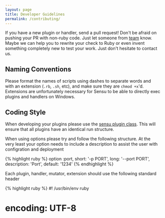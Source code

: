 ```yaml
---
layout: page
title: Developer Guidelines
permalink: /contributing/
---
```



If you have a new plugin or handler, send a pull request! Don't be afraid on pushing your PR with non-ruby code. Just let someone from [team](https://github.com/sensu?tab=members) know. Maybe we can help you to rewrite your check to Ruby or even invent something completely new to test your work. Just don't hesitate to contact us.

## Naming Conventions

Please format the names of scripts using dashes to separate words and with an
extension (`.rb`, `.sh`, etc), and make sure they are `chmod +x`'d.
Extensions are unfortunately necessary for Sensu to be able to directly
exec plugins and handlers on Windows.

## Coding Style

When developing your plugins please use the [sensu plugin class](https://github.com/sensu/sensu-plugin).  This will ensure that all plugins have an identical run structure.

When using options please try and follow the following structure.  At the very least your option needs to include a description to assist the user with configration and deployment

{% highlight ruby %}
option :port,
short: '-p PORT',
long: '--port PORT',
description: 'Port',
default: '1234'
{% endhighlight %}

Each plugin, handler, mutator, extension should use the following standard header

{% highlight ruby %}
#! /usr/bin/env ruby
#  encoding: UTF-8
#   <script name>
#
# DESCRIPTION:
#
# OUTPUT:
#   plain text, metric data, etc
#
# PLATFORMS:
#   Linux, Windows, BSD, Solaris, etc
#
# DEPENDENCIES:
#   gem: sensu-plugin
#   gem: <?>
#
# USAGE:
#
# NOTES:
#
# LICENSE:
#   <your name>  <your email>
#   Released under the same terms as Sensu (the MIT license); see LICENSE
#   for details.
#
{% endhighlight %}

## Documentation

All documentation will be handled by [RDoc](https://github.com/rdoc/rdoc) and we are using the default rdoc markup at this time. A brief introduction RDoc markup can be found [here](http://docs.seattlerb.org/rdoc/RDoc/Markup.html). All scripts should have as much documentation coverage as possible, ideally 100%.  You can test your coverage by installing RDoc locally and running

{% highlight bash %}
rdoc -C <filename>
{% endhighlight %}

The output will tell you how much coverage you have without spending the time building the docs.  

Documentation can always be made better, if you would like to contribute to it, have at it and submit a PR.

## Dependency Managment

Dependencies (ruby gems, packages, etc) and other requirements should
be declared in the header of the plugin/handler file.  Try to use the standard library or the same dependencies as other plugins to keep the stack as small as possible.  If you have questions about using a specific gem feel free to ask.

All scripts should contain the following dependency to ensure full compatibility.

{% highlight ruby %}
require 'rubygems' if RUBY_VERSION < '1.9.0'
{% endhighlight  %}

## Vagrant Box

There is a Vagrantfile with shell provisioning that will setup the major versions of Ruby and a sensu gemset for each if you wish to use it.  To get started install [Vagrant](https://www.vagrantup.com/) then type *vagrant up* in the root directory of the repo.  Once it is up type *vagrant ssh* to remote into the box and then *cd /vagrant && bundle install* to set all necessary dependencies.

The box currently defaults to Ruby 2.1.4 but has 1.9.2, 1.9.3 and 2.0.0 installed as well.  See the file comments for further details.

## Testing

### Linting
Only pull requests passing lint/tests will be merged.

Rubocop is used to lint the style of the ruby plugins. This is done
to standardize the style used within these plugins, and ensure high
quality code.  Most current rules are currently in effect.  No linting is done on Ruby code prior to version 1.9.3 as Rubocop requires 1.9.2 and linting for it is identical to 1.9.3.  See the [travis.yml](.travis.yml) and [Rakefile](Rakefile) for details on what tests and versions are currently supported.  There are currently no plans to support Ruby 1.8.x

You can test rubocop compliance for yourself by installing the gem and running <i>rubocop</i> from the command line.
Running <i>rubocop -a</i> will attempt to autocorrect any issues, saving yourself considerable time in large files.

If it truely makes sense for your code to violate a rule you can disable that rule with your code by either using

{% highlight ruby %}
# rubocop:disable <rule>, <rule>
{% endhighlight  %}

at the end of the line in violation or

{% highlight ruby %}
rubocop:disable <rule>, <rule>
<code block>
rubocop:enable <rule>, <rule>
{% endhighlight  %}

If you use either of these methods please mention in the PR as this should be kept to an absolute minimum at times, especially concerning method length and complexity, it makes sense to use on of the above methods.

### Rspec

Currently we have RSpec3 as a [test framework](https://github.com/sensu/sensu-plugin-spec). Please add coverage for your check.  Checks will not be considered production grade and stable until they have complete coverage.

You can use the included Vagrantfile for easy testing.  All necessary versions of Ruby can be installed with their own dedicated gem sets using RVM.  Just boot up the machine and drop into /vagrant and execute

{% highlight ruby %}
rake default
{% endhighlight  %}

to run all specs and rubocop tests.  RSpec tests are currently run against 1.9.2, 1.9.3, 2.0, and 2.1.  There are currently no plans to support 1.8.x.

This is ~~little bit hard~~ almost impossible for non-ruby checks. Let someone from [team](https://github.com/sensu?tab=members) know and maybe can can help.

## Issue and Pull Request Submissions

If you see something wrong or come across a bug please open up an issue.  Try to include as much data in the issue as possible.  If you feel the issue is critical than tag a core  member and we will respond as soon as is feasible.

When submitting a pull request please follow the guidelines below for the quickest possible merge.  These not only make our lives eaiser, but also keep the repo and commit history as clean as possible.

* When at all possible do a  ```git pull --rebase``` both before you start working on the repo and then before you commit.  This will help ensure you have the most up to date codebase, Rubocop rules, and documentation.  It will also go along way towards cutting down or eliminating(hopefully) annoying merge commits.
*

If you wish to track the status of your PR or issue, check out our [waffle.io](https://waffle.io/sensu/sensu-community-plugins).  This single location will allow contributers to stay on top of interwinding issues more effectively.

Please do not not abandon your pull request, only you can help us merge it. We will wait for feedback from you on your pull request for up to one month. A lack of feedback in one month may require you to re-open your pull request.  

## Technical Debt

For those who don't deal with or understand technical debt, it is debt incurred when designing or developing software.  All the #FIXME, #HACK, etc littered through a script add up over time, this is your technical debt.

### Technical Debt Levels

**YELLOW**

* simple issues that require basic Ruby and no more than 4 hours to fix

**ORANGE**

* these may require 4 - 8 hours but still only a basic or intermediate Ruby skillset

**RED**

* may require 8+ hours or some domain specific Ruby skills such as Amazon, or Elastic Search

In order to quantify it and see what we actually have there is a rake task *calculate_debt*.  In order to run it you will need an auth token and write access to the repo.

There are three locked issues on Github corresponding the to level of debt, if you want to help out just grab a file and tag it for fixing by either the original maintainer or another community member or fix it yourself if you can and submit a PR.
